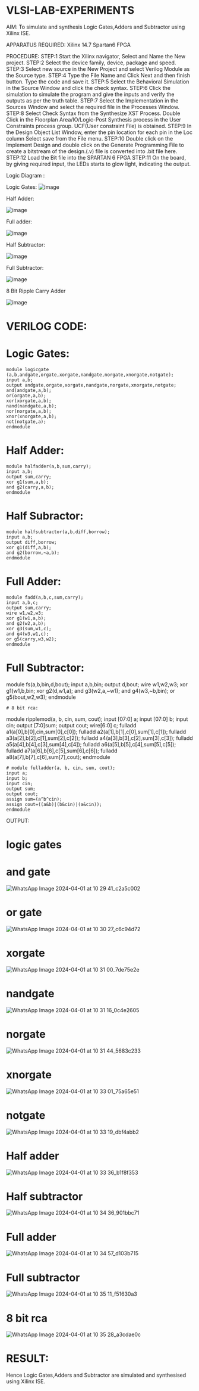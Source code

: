 # VLSI-LAB-EXPERIMENTS
AIM: To simulate and synthesis Logic Gates,Adders and Subtractor using Xilinx ISE.

APPARATUS REQUIRED: Xilinx 14.7 Spartan6 FPGA

PROCEDURE: STEP:1 Start the Xilinx navigator, Select and Name the New project. STEP:2 Select the device family, device, package and speed. STEP:3 Select new source in the New Project and select Verilog Module as the Source type. STEP:4 Type the File Name and Click Next and then finish button. Type the code and save it. STEP:5 Select the Behavioral Simulation in the Source Window and click the check syntax. STEP:6 Click the simulation to simulate the program and give the inputs and verify the outputs as per the truth table. STEP:7 Select the Implementation in the Sources Window and select the required file in the Processes Window. STEP:8 Select Check Syntax from the Synthesize XST Process. Double Click in the Floorplan Area/IO/Logic-Post Synthesis process in the User Constraints process group. UCF(User constraint File) is obtained. STEP:9 In the Design Object List Window, enter the pin location for each pin in the Loc column Select save from the File menu. STEP:10 Double click on the Implement Design and double click on the Generate Programming File to create a bitstream of the design.(.v) file is converted into .bit file here. STEP:12 Load the Bit file into the SPARTAN 6 FPGA STEP:11 On the board, by giving required input, the LEDs starts to glow light, indicating the output.

Logic Diagram :

Logic Gates:
![image](https://github.com/navaneethans/VLSI-LAB-EXPERIMENTS/assets/6987778/ee17970c-3ac9-4603-881b-88e2825f41a4)


Half Adder:

![image](https://github.com/navaneethans/VLSI-LAB-EXPERIMENTS/assets/6987778/0e1ecb96-0c25-4556-832b-aeeedfdfe7b9)


Full adder:

![image](https://github.com/navaneethans/VLSI-LAB-EXPERIMENTS/assets/6987778/9bb3964c-438f-469d-a3de-c1cca6f323fb)


Half Subtractor:

![image](https://github.com/navaneethans/VLSI-LAB-EXPERIMENTS/assets/6987778/731470b7-eb4e-49f8-8bb7-2994052a7184)



Full Subtractor:

![image](https://github.com/navaneethans/VLSI-LAB-EXPERIMENTS/assets/6987778/d66f874b-c1f2-44b3-a035-7149b56430c1)



8 Bit Ripple Carry Adder

![image](https://github.com/navaneethans/VLSI-LAB-EXPERIMENTS/assets/6987778/7385a408-40a5-4203-8050-b72818622d79)



# VERILOG CODE:
# Logic Gates:
```
module logicgate (a,b,andgate,orgate,xorgate,nandgate,norgate,xnorgate,notgate);
input a,b;  
output andgate,orgate,xorgate,nandgate,norgate,xnorgate,notgate;
and(andgate,a,b);
or(orgate,a,b);
xor(xorgate,a,b);
nand(nandgate,a,b); 
nor(norgate,a,b);
xnor(xnorgate,a,b);
not(notgate,a);
endmodule
```
# Half Adder:
```
module halfadder(a,b,sum,carry);
input a,b;
output sum,carry;
xor g1(sum,a,b);
and g2(carry,a,b);
endmodule
```
# Half Subractor:
```
module halfsubtractor(a,b,diff,borrow);
input a,b;
output diff,borrow;
xor g1(diff,a,b);
and g2(borrow,~a,b);
endmodule
```
# Full Adder:
```
module fadd(a,b,c,sum,carry);
input a,b,c;
output sum,carry;
wire w1,w2,w3;
xor g1(w1,a,b);
and g2(w2,a,b);
xor g3(sum,w1,c);
and g4(w3,w1,c);
or g5(carry,w3,w2);
endmodule
```
# Full Subtractor:
module fs(a,b,bin,d,bout);
input a,b,bin; 
output d,bout;
wire w1,w2,w3;
xor g1(w1,b,bin; 
xor g2(d,w1,a);
and g3(w2,a,~w1);
and g4(w3,~b,bin);
or g5(bout,w2,w3);
endmodule
```
# 8 bit rca:
```
module ripplemod(a, b, cin, sum, cout);
input [07:0] a;
input [07:0] b;
input cin;
output [7:0]sum;
output cout;
wire[6:0] c;
fulladd a1(a[0],b[0],cin,sum[0],c[0]);
fulladd a2(a[1],b[1],c[0],sum[1],c[1]);
fulladd a3(a[2],b[2],c[1],sum[2],c[2]);
fulladd a4(a[3],b[3],c[2],sum[3],c[3]);
fulladd a5(a[4],b[4],c[3],sum[4],c[4]);
fulladd a6(a[5],b[5],c[4],sum[5],c[5]);
fulladd a7(a[6],b[6],c[5],sum[6],c[6]);
fulladd a8(a[7],b[7],c[6],sum[7],cout);
endmodule
```
# module fulladder(a, b, cin, sum, cout);
input a;
input b;
input cin;
output sum;
output cout;
assign sum=(a^b^cin);
assign cout=((a&b)|(b&cin)|(a&cin));
endmodule
```

OUTPUT:
# logic gates
# and gate
![WhatsApp Image 2024-04-01 at 10 29 41_c2a5c002](https://github.com/dhivakaran09/VLSI-LAB-EXP-1/assets/164842673/8a9ffbf8-642c-4995-88fe-7a51cd384ac5)
# or gate
![WhatsApp Image 2024-04-01 at 10 30 27_c6c94d72](https://github.com/dhivakaran09/VLSI-LAB-EXP-1/assets/164842673/cf039252-313c-413d-9b14-77a075e48f4e)
# xorgate
![WhatsApp Image 2024-04-01 at 10 31 00_7de75e2e](https://github.com/dhivakaran09/VLSI-LAB-EXP-1/assets/164842673/53d04b7f-aa93-4daa-aaf8-2d1381e02431)
# nandgate
![WhatsApp Image 2024-04-01 at 10 31 16_0c4e2605](https://github.com/dhivakaran09/VLSI-LAB-EXP-1/assets/164842673/8ba06318-beb0-4087-8f42-74bd5a0f97f4)
# norgate
![WhatsApp Image 2024-04-01 at 10 31 44_5683c233](https://github.com/dhivakaran09/VLSI-LAB-EXP-1/assets/164842673/0bfba81d-50f6-466b-99ea-109e2b699a28)
# xnorgate
![WhatsApp Image 2024-04-01 at 10 33 01_75a65e51](https://github.com/dhivakaran09/VLSI-LAB-EXP-1/assets/164842673/36e1a5a8-a0b8-40bb-ac45-e0c7addf7856)
# notgate
![WhatsApp Image 2024-04-01 at 10 33 19_dbf4abb2](https://github.com/dhivakaran09/VLSI-LAB-EXP-1/assets/164842673/1d09545e-8707-4cc2-8a84-bb0c3a3368e3)
# Half adder
![WhatsApp Image 2024-04-01 at 10 33 36_b1f8f353](https://github.com/dhivakaran09/VLSI-LAB-EXP-1/assets/164842673/94a1406a-d501-475f-8987-b10219aee18e)
# Half subtractor
![WhatsApp Image 2024-04-01 at 10 34 36_901bbc71](https://github.com/dhivakaran09/VLSI-LAB-EXP-1/assets/164842673/0a297489-5509-4b39-9dd8-4fbfaf360127)
# Full adder
![WhatsApp Image 2024-04-01 at 10 34 57_d103b715](https://github.com/dhivakaran09/VLSI-LAB-EXP-1/assets/164842673/b907f9f3-536d-47ee-8597-2b8c522d69ee)
# Full subtractor
![WhatsApp Image 2024-04-01 at 10 35 11_f51630a3](https://github.com/dhivakaran09/VLSI-LAB-EXP-1/assets/164842673/39a10198-1901-4058-ac48-e83b2d7f2ad2)
# 8 bit rca
![WhatsApp Image 2024-04-01 at 10 35 28_a3cdae0c](https://github.com/dhivakaran09/VLSI-LAB-EXP-1/assets/164842673/4ae778b6-834c-437c-b713-dbf13ae80af1)



# RESULT:
Hence Logic Gates,Adders and Subtractor are simulated and synthesised using Xilinx ISE.















